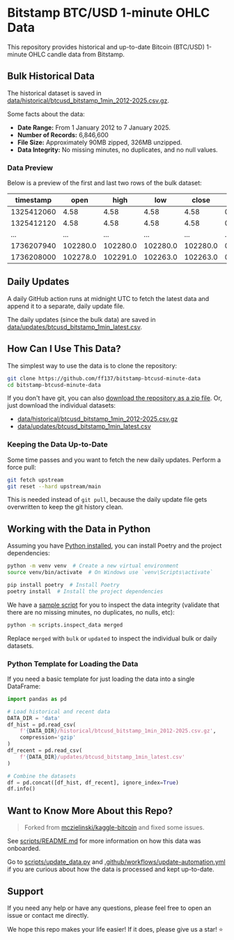 # Bitstamp BTC/USD 1-minute OHLC Data

This repository provides historical and up-to-date Bitcoin (BTC/USD) 1-minute OHLC candle data from Bitstamp.

## Bulk Historical Data

The historical dataset is saved in [data/historical/btcusd_bitstamp_1min_2012-2025.csv.gz](data/historical/btcusd_bitstamp_1min_2012-2025.csv.gz).

Some facts about the data:

- **Date Range:** From 1 January 2012 to 7 January 2025.
- **Number of Records:** 6,846,600
- **File Size:** Approximately 90MB zipped, 326MB unzipped.
- **Data Integrity:** No missing minutes, no duplicates, and no null values.

### Data Preview

Below is a preview of the first and last two rows of the bulk dataset:

| timestamp  | open     | high     | low      | close    | volume   |
| ---------- | -------- | -------- | -------- | -------- | -------- |
| 1325412060 | 4.58     | 4.58     | 4.58     | 4.58     | 0.0      |
| 1325412120 | 4.58     | 4.58     | 4.58     | 4.58     | 0.0      |
| ...        | ...      | ...      | ...      | ...      | ...      |
| 1736207940 | 102280.0 | 102280.0 | 102280.0 | 102280.0 | 0.007554 |
| 1736208000 | 102278.0 | 102291.0 | 102263.0 | 102263.0 | 0.523107 |

## Daily Updates

A daily GitHub action runs at midnight UTC to fetch the latest data and append it to a separate, daily update file.

The daily updates (since the bulk data) are saved in [data/updates/btcusd_bitstamp_1min_latest.csv](data/updates/btcusd_bitstamp_1min_latest.csv).

## How Can I Use This Data?

The simplest way to use the data is to clone the repository:

```bash
git clone https://github.com/ff137/bitstamp-btcusd-minute-data
cd bitstamp-btcusd-minute-data
```

If you don't have git, you can also [download the repository as a zip file](https://github.com/ff137/bitstamp-btcusd-minute-data/archive/refs/heads/main.zip).
Or, just download the individual datasets:

- [data/historical/btcusd_bitstamp_1min_2012-2025.csv.gz](https://github.com/ff137/bitstamp-btcusd-minute-data/blob/main/data/historical/btcusd_bitstamp_1min_2012-2025.csv.gz)
- [data/updates/btcusd_bitstamp_1min_latest.csv](https://github.com/ff137/bitstamp-btcusd-minute-data/blob/main/data/updates/btcusd_bitstamp_1min_latest.csv)

### Keeping the Data Up-to-Date

Some time passes and you want to fetch the new daily updates. Perform a force pull:

```bash
git fetch upstream
git reset --hard upstream/main
```

This is needed instead of `git pull`, because the daily update file gets overwritten to keep the git history clean.

## Working with the Data in Python

Assuming you have [Python installed](https://www.python.org/downloads/release/python-3129/),
you can install Poetry and the project dependencies:

```bash
python -m venv venv  # Create a new virtual environment
source venv/bin/activate  # On Windows use `venv\Scripts\activate`

pip install poetry  # Install Poetry
poetry install  # Install the project dependencies
```

We have a [sample script](scripts/inspect_data.py) for you to inspect the data integrity
(validate that there are no missing minutes, no duplicates, no nulls, etc):

```bash
python -m scripts.inspect_data merged
```

Replace `merged` with `bulk` or `updated` to inspect the individual bulk or daily datasets.

### Python Template for Loading the Data

If you need a basic template for just loading the data into a single DataFrame:

```python
import pandas as pd

# Load historical and recent data
DATA_DIR = 'data'
df_hist = pd.read_csv(
    f'{DATA_DIR}/historical/btcusd_bitstamp_1min_2012-2025.csv.gz',
    compression='gzip'
)
df_recent = pd.read_csv(
    f'{DATA_DIR}/updates/btcusd_bitstamp_1min_latest.csv'
)

# Combine the datasets
df = pd.concat([df_hist, df_recent], ignore_index=True)
df.info()
```

## Want to Know More About this Repo?

> Forked from [mczielinski/kaggle-bitcoin](https://github.com/mczielinski/kaggle-bitcoin) and fixed some issues.

See [scripts/README.md](scripts/README.md) for more information on how this data was onboarded.

Go to [scripts/update_data.py](scripts/update_data.py) and
[.github/workflows/update-automation.yml](.github/workflows/update-automation.yml)
if you are curious about how the data is processed and kept up-to-date.

## Support

If you need any help or have any questions, please feel free to open an issue or contact me directly.

We hope this repo makes your life easier! If it does, please give us a star! ⭐
